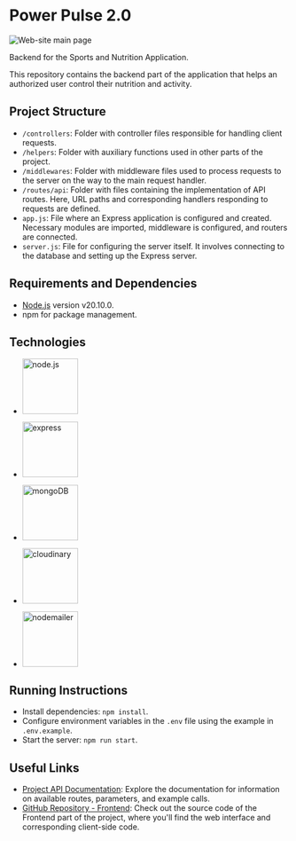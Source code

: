 # Power Pulse 2.0

![Web-site main page](./assets/img1.png)

Backend for the Sports and Nutrition Application.

This repository contains the backend part of the application that helps an
authorized user control their nutrition and activity.

## Project Structure

-   `/controllers`: Folder with controller files responsible for handling client
    requests.
-   `/helpers`: Folder with auxiliary functions used in other parts of the
    project.
-   `/middlewares`: Folder with middleware files used to process requests to the
    server on the way to the main request handler.
-   `/routes/api`: Folder with files containing the implementation of API
    routes. Here, URL paths and corresponding handlers responding to requests
    are defined.
-   `app.js`: File where an Express application is configured and created.
    Necessary modules are imported, middleware is configured, and routers are
    connected.
-   `server.js`: File for configuring the server itself. It involves connecting
    to the database and setting up the Express server.

## Requirements and Dependencies

-   [Node.js](https://nodejs.org/en/) version v20.10.0.
-   npm for package management.

## Technologies

-   <p >
      <img width="100" alt='node.js' src="./assets/img6.png">
    </p>
-   <p >
      <img width="100" alt='express' src="./assets/img2.png">
    </p>
-   <p >
      <img width="100" alt='mongoDB' src="./assets/img3.png">
    </p>
-   <p >
      <img width="100" alt='cloudinary' src="./assets/img4.png">
    </p>
-   <p >
      <img width="100" alt='nodemailer' src="./assets/img5.png">
    </p>

## Running Instructions

-   Install dependencies: `npm install`.
-   Configure environment variables in the `.env` file using the example in
    `.env.example`.
-   Start the server: `npm run start`.

## Useful Links

-   [Project API Documentation](https://power-4vwy.onrender.com/api/v1/api-docs/):
    Explore the documentation for information on available routes, parameters,
    and example calls.
-   [GitHub Repository - Frontend](https://github.com/SKhrebtan/power-pulse-fe):
    Check out the source code of the Frontend part of the project, where you'll
    find the web interface and corresponding client-side code.
